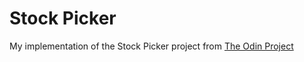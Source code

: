 # Stock Picker

My implementation of the Stock Picker project from [The Odin Project](https://www.theodinproject.com)
